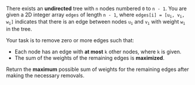 There exists an **undirected** tree with `n` nodes numbered `0` to `n - 1`. You are given a 2D integer array `edges` of length `n - 1`, where <code>edges[i] = [u<sub>i</sub>, v<sub>i</sub>, w<sub>i</sub>]</code> indicates that there is an edge between nodes <code>u<sub>i</sub></code> and <code>v<sub>i</sub></code> with weight <code>w<sub>i</sub></code> in the tree.

Your task is to remove zero or more edges such that:

- Each node has an edge with **at most** `k` other nodes, where `k` is given.
- The sum of the weights of the remaining edges is **maximized**.

Return the **maximum** possible sum of weights for the remaining edges after making the necessary removals.